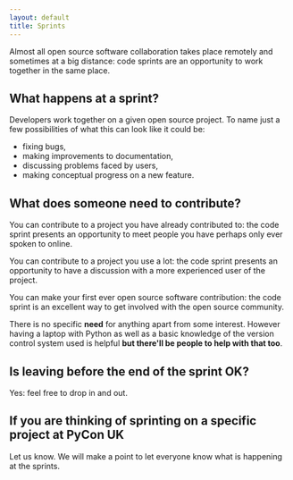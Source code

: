 ```yaml
---
layout: default
title: Sprints
---
```



Almost all open source software collaboration takes place remotely and sometimes
at a big distance: code sprints are an opportunity to work together in the same
place.

## What happens at a sprint?

Developers work together on a given open source project. To name just a few
possibilities of what this can look like it could be:

- fixing bugs,
- making improvements to documentation,
- discussing problems faced by users,
- making conceptual progress on a new feature.

## What does someone need to contribute?

You can contribute to a project you have already contributed to: the code sprint 
presents an opportunity to meet people you have perhaps only ever spoken to
online.

You can contribute to a project you use a lot: the code sprint presents an
opportunity to have a discussion with a more experienced user of the project.

You can make your first ever open source software contribution: the code sprint
is an excellent way to get involved with the open source community.

There is no specific **need** for anything apart from some interest. However
having a laptop with Python as well as a basic knowledge of the version control
system used is helpful **but there'll be people to help with that too**.

## Is leaving before the end of the sprint OK?

Yes: feel free to drop in and out.

## If you are thinking of sprinting on a specific project at PyCon UK

Let us know. We will make a point to let everyone know what is happening at the
sprints.
